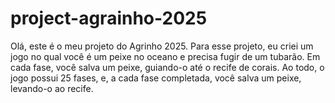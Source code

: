 # project-agrainho-2025
Olá, este é o meu projeto do Agrinho 2025. Para esse projeto, eu criei um jogo no qual você é um peixe no oceano e precisa fugir de um tubarão. Em cada fase, você salva um peixe, guiando-o até o recife de corais. Ao todo, o jogo possui 25 fases, e, a cada fase completada, você salva um peixe, levando-o ao recife.
